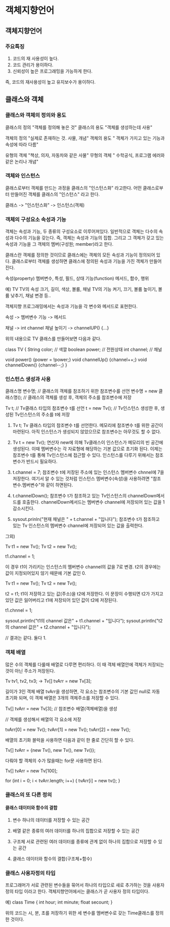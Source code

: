 # 객체지향언어

## 객체지향언어

### 주요특징

1. 코드의 재 사용성이 높다.
2. 코드 관리가 용이하다.
3. 신뢰성이 높은 프로그래밍을 가능하게 한다.

즉, 코드의 재사용성이 높고 유지보수가 용이하다.

## 클래스와 객체

### 클래스와 객체의 정의와 용도

클래스의 정의 "객체를 정의해 놓은 것"
클래스의 용도 "객체를 생성하는데 사용"

객체의 정의 "실제로 존재하는 것. 사물, 개념"
객체의 용도 " 객체가 가지고 있는 기능과 속성에 따라 다름"

유형의 객체 "책상, 의자, 자동차와 같은 사물"
무형의 객체 " 수학공식, 프로그램 에러와 같은 논리나 개념"

### 객체와 인스턴스

클래스로부터 객체를 만드는 과정을 클래스의 "인스턴스화" 라고한다. 
어떤 클래스로부터 만들어진 객체를 클래스의 "인스턴스" 라고 한다.

클래스 -> "인스턴스화" -> 인스턴스(객체)

### 객체의 구성요소 속성과 기능

객체는 속성과 기능, 두 종류의 구성요소로 이루어져있다.
일반적으로 객체는 다수의 속성과 다수의 기능을 갖는다.
즉, 객체는 속성과 기능의 집합.
그리고 그 객체가 갖고 있는 속성과 기능을 그 객체의 멤버(구성원; member)라고 한다.

클래스란 객체를 정의한 것이므로 클래스에는 객체의 모든 속성과 기능이 정의되어 있다.
클래스로부터 객체를 생성하면 클래스에 정의된 속성과 기능을 가진 객체가 만들어진다.

속성(property) 멤버변수, 특성, 필드, 상태
기능(function) 메서드, 함수, 행위

예) TV 
TV의 속성 크기, 길이, 색상, 볼륨, 채널
TV의 기능 켜기, 끄기, 볼륨 높이기, 볼륨 낮추기, 채널 변경 등..

객체지향 프로그래밍에서는 속성과 기능을 각 변수와 메서드로 표현한다.

속성 -> 멤버변수
기능 -> 메서드

채널 -> int channel
채널 높이기 -> channelUP() {...}

위의 내용으로 TV 클래스를 만들어보면 다음과 같다.

class TV {
  String color; // 색깔
  boolean power; // 전원상태
  int channel; // 채널
  
  void power() {power = !power;}
  void channelUp() {channel++;}
  void channelDown() {channel--;}
  }
  
### 인스턴스 생성과 사용

클래스명 변수명; // 클래스의 객체를 참조하기 위한 참조변수를 선언
변수명 = new 클래스명(); // 클래스의 객체를 생성 후, 객체의 주소를 참조변수에 저장

Tv t; // Tv클래스 타입의 참조변수 t를 선언
t = new Tv(); // Tv인스턴스 생성한 후, 생성된 Tv인스턴스의 주소를 t에 저장

1. Tv t; 
Tv 클래스 타입의 참조변수 t를 선언한다. 메모리에 참조변수 t를 위한 공간이 마련된다. 아직 인스턴스가 생성되지 않았으므로 참조변수는 아무것도 할 수 없다.

2. Tv t = new Tv();
연산자 new에 의해 Tv클래스이 인스턴스가 메모리의 빈 공간에 생성된다. 이때 멤버변수는 각 자료형에 해당하는 기본 값으로 초기화 된다.
이제는 참조변수 t를 통해 Tv인스턴스에 접근할 수 있다. 인스턴스를 다루기 위해서는 참조변수가 반드시 필요하다.

3. t.channel = 7;
참조변수 t에 저장된 주소에 있는 인스턴스 멤버변수 chnnel에 7을 저장한다. 여기서 알 수 있는 것처럼 인스턴스 멤버변수(속성)을 사용하려면 "참조변수.멤버변수"와 같이 하면된다.

4. t.channelDown();
참조변수 t가 참조하고 있는 Tv인스턴스의 channelDown메서드를 호출한다. channelDown메서드는 멤버변수 channel에 저장되어 있는 값을 1 감소시킨다.

5. sysout.prinln("현재 채널은 " + t.channel + "입니다");
참조변수 t가 참조하고 있는 Tv 인스턴스의 멤버변수 channel에 저장되어 있는 값을 출력한다.

그외)

Tv t1 = new Tv();
Tv t2 = new Tv();

t1.channel = 1;

이 경우 t1이 가리키는 인스턴스의 멤버변수 channel의 값을 7로 변경.
        t2의 경우에는 값이 지정되어있지 않기 때문에 기본 값인 0.
        
Tv t1 = new Tv();
Tv t2 = new Tv();

t2 = t1; 
t1이 저장하고 있는 값(주소)을 t2에 저장한다.
이 문장이 수행되면 t2가 가지고 있던 값은 잃어버리고 t1에 저장되어 있던 값이 t2에 저장된다.

t1.chnnel = 1;

sysout.println("t1의 channel 값은" + t1.channel + "입니다");
sysout.println("t2의 channel 값은" + t2.channel + "입니다");

// 결과는 같다. 둘다 1.

### 객체 배열

많은 수의 객체를 다룰때 배열로 다루면 편리하다.
이 때 객체 배열안에 객체가 저장되는 것이 아닌 주소가 저장된다.

Tv tv1, tv2, tv3; -> Tv[] tvArr = new Tv[3];

길이가 3인 객체 배열 tvArr을 생성하면, 각 요소는 참조변수의 기본 값인 null로 자동 초기화 되며, 이 객체 배열은 3개의 객체주소를 저장할 수 있다.

Tv[] tvArr = new Tv[3]; // 참조변수 배열(객체배열)을 생성

// 객체를 생성해서 배열의 각 요소에 저장

tvArr[0] = new Tv();
tvArr[1] = new Tv();
tvArr[2] = new Tv();
 
배열의 초기화 블럭을 사용하면 다음과 같이 한 줄로 간단히 할 수 있다.

Tv[] tvArr = {new Tv(), new Tv(), new Tv()};

다뤄야 할 객체의 수가 많을때는 for문 사용하면 된다.

Tv[] tvArr = new Tv[100];

for (int i = 0; i < tvArr.length; i++) {
  tvArr[i] = new tv();
  }
  
### 클래스의 또 다른 정의

#### 클래스 데이터와 함수의 결합

1. 변수 
하나의 데이터를 저장할 수 있는 공간

2. 배열 
같은 종류의 여러 데이터를 하나의 집합으로 저장할 수 있는 공간

3. 구조체 
서로 관련된 여러 데이터를 종류에 관계 없이 하나의 집합으로 저장할 수 있는 공간

4. 클래스 
데이터와 함수의 결합(구조체+함수)

### 클래스 사용자정의 타입

프로그래머가 서로 관련된 변수들을 묶어서 하나의 타입으로 새로 추가하는 것을 사용자정의 타입 이라고 한다.
객체지향언어에서는 클래스가 곧 사용자 정의 타입이다.

예) 
class Time {
  int hour;
  int minute;
  float secount;
  }
  
위의 코드는 시, 분, 초를 저장하기 위한 세 변수를 멤버변수로 갖는 Time클래스를 정의한 것이다.
